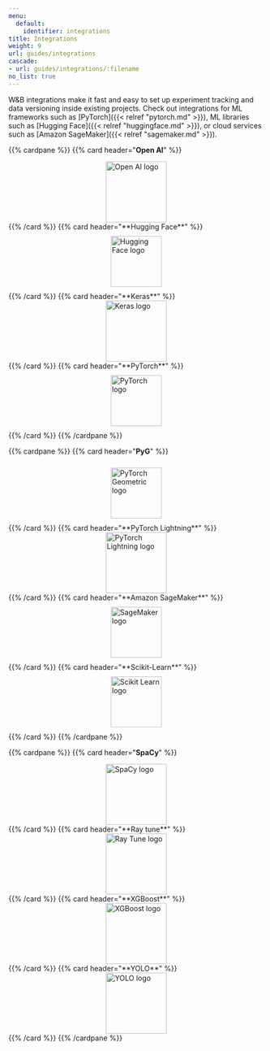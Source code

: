 ```yaml
---
menu:
  default:
    identifier: integrations
title: Integrations
weight: 9
url: guides/integrations
cascade:
- url: guides/integrations/:filename
no_list: true
---
```


 W&B integrations make it fast and easy to set up experiment tracking and data versioning inside existing projects. Check out integrations for ML frameworks such as [PyTorch]({{< relref "pytorch.md" >}}), ML libraries such as [Hugging Face]({{< relref "huggingface.md" >}}), or cloud services such as [Amazon SageMaker]({{< relref "sagemaker.md" >}}).

{{% cardpane %}}
{{% card header="**Open AI**" %}}
<div onclick="window.location.href='https://docs.wandb.ai/guides/integrations/openai-api/'" style="cursor: pointer; display: flex; justify-content: center; align-items: center; height: 120px;">
<img src="/img/OpenAI-black-monoblossom.svg" alt="Open AI logo" width="120"/></div>
{{% /card %}}
{{% card header="**Hugging Face**" %}}
<div onclick="window.location.href='https://wandb.ai/fully-connected/blog/hugging-face/'" style="cursor: pointer; display: flex; justify-content: center; align-items: center; height: 120px;">
<img src="/img/hf-logo.svg" alt="Hugging Face logo" width="100"/></div>
{{% /card %}}
{{% card header="**Keras**" %}}
<div onclick="window.location.href='https://docs.wandb.ai/guides/integrations/keras/'" style="cursor: pointer; display: flex; justify-content: center; align-items: center; height: 120px;">
<img src="/img/Keras_logo.svg" alt="Keras logo" width="120"/></div>
{{% /card %}}
{{% card header="**PyTorch**" %}}
<div onclick="window.location.href='https://docs.wandb.ai/guides/integrations/pytorch/'" style="cursor: pointer; display: flex; justify-content: center; align-items: center; height: 120px;">
<img src="/img/Pytorch-svgrepo-com.svg" alt="PyTorch logo" width="100"/></div>
{{% /card %}}
{{% /cardpane %}}

<!-- Row two -->

{{% cardpane %}}
{{% card header="**PyG**" %}}
<div onclick="window.location.href='https://docs.wandb.ai/guides/integrations/pytorch-geometric/'" style="cursor: pointer; display: flex; justify-content: center; align-items: center; height: 120px;">
<img src="/img/pyg_logo.png" alt="PyTorch Geometric logo" width="100"/></div>
{{% /card %}}
{{% card header="**PyTorch Lightning**" %}}
<div onclick="window.location.href='https://docs.wandb.ai/guides/integrations/lightning/'" style="cursor: pointer; display: flex; justify-content: center; align-items: center; height: 120px;">
<img src="/img/Lightning_Logo_v2.png" alt="PyTorch Lightning logo" width="120"/></div>
{{% /card %}}
{{% card header="**Amazon SageMaker**" %}}
<div onclick="window.location.href='https://docs.wandb.ai/guides/integrations/sagemaker/'" style="cursor: pointer; display: flex; justify-content: center; align-items: center; height: 120px;">
<img src="/img/SageMaker.svg" alt="SageMaker logo" width="100"/></div>
{{% /card %}}
{{% card header="**Scikit-Learn**" %}}
<div onclick="window.location.href='https://docs.wandb.ai/guides/integrations/scikit/'" style="cursor: pointer; display: flex; justify-content: center; align-items: center; height: 120px;">
<img src="/img/Scikit_learn_logo_small.svg" alt="Scikit Learn logo" width="100"/></div>
{{% /card %}}
{{% /cardpane %}}

<!-- Row three -->

{{% cardpane %}}
{{% card header="**SpaCy**" %}}
<div onclick="window.location.href='https://docs.wandb.ai/guides/integrations/spacy/'" style="cursor: pointer; display: flex; justify-content: center; align-items: center; height: 120px;">
<img src="/img/SpaCy_logo.svg" alt="SpaCy logo" width="120"/></div>
{{% /card %}}
{{% card header="**Ray tune**" %}}
<div onclick="window.location.href='https://docs.wandb.ai/guides/integrations/ray-tune/'" style="cursor: pointer; display: flex; justify-content: center; align-items: center; height: 120px;">
<img src="/img/Ray_tune.png" alt="Ray Tune logo" width="120"/></div>
{{% /card %}}
{{% card header="**XGBoost**" %}}
<div onclick="window.location.href='https://docs.wandb.ai/guides/integrations/xgboost/'" style="cursor: pointer; display: flex; justify-content: center; align-items: center; height: 120px;">
<img src="/img/XGBoost_logo.svg" alt="XGBoost logo" width="120"/></div>
{{% /card %}}
{{% card header="**YOLO**" %}}
<div onclick="window.location.href='https://docs.wandb.ai/'" style="cursor: pointer; display: flex; justify-content: center; align-items: center; height: 120px;">
<img src="/img/yolo_logo.png" alt="YOLO logo" width="120"/></div>
{{% /card %}}
{{% /cardpane %}}

<!-- 
{{% card header="**PyTorch Ignite**" %}}
<div onclick="window.location.href='https://docs.wandb.ai/'" style="cursor: pointer; display: flex; justify-content: center; align-items: center; height: 120px;">
<img src="/img/ignite_logo.png" alt="PyTorch Ignite logo" width="100"/></div>
{{% /card %}} -->